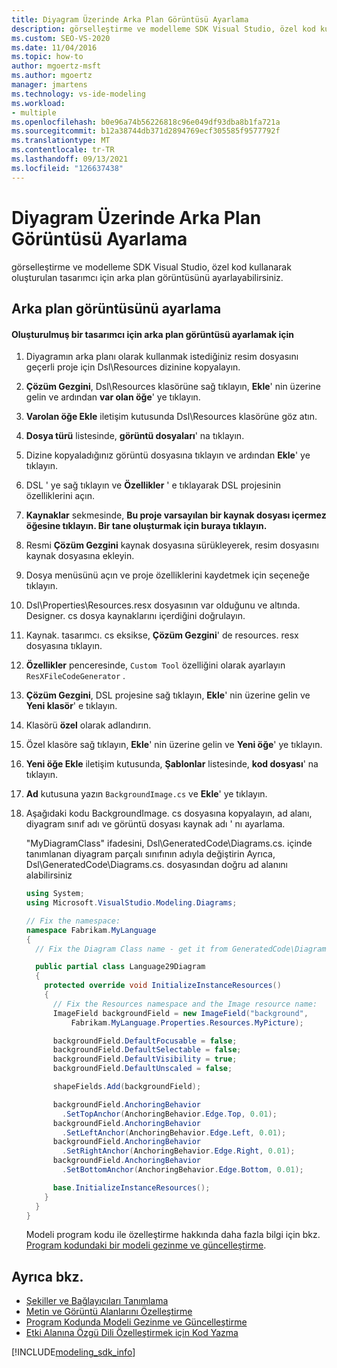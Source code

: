 ```yaml
---
title: Diyagram Üzerinde Arka Plan Görüntüsü Ayarlama
description: görselleştirme ve modelleme SDK Visual Studio, özel kod kullanarak oluşturulan tasarımcı için arka plan görüntüsünü ayarlayabileceğinizi öğrenin.
ms.custom: SEO-VS-2020
ms.date: 11/04/2016
ms.topic: how-to
author: mgoertz-msft
ms.author: mgoertz
manager: jmartens
ms.technology: vs-ide-modeling
ms.workload:
- multiple
ms.openlocfilehash: b0e96a74b56226818c96e049df93dba8b1fa721a
ms.sourcegitcommit: b12a38744db371d2894769ecf305585f9577792f
ms.translationtype: MT
ms.contentlocale: tr-TR
ms.lasthandoff: 09/13/2021
ms.locfileid: "126637438"
---
```

# <a name="setting-a-background-image-on-a-diagram"></a>Diyagram Üzerinde Arka Plan Görüntüsü Ayarlama
görselleştirme ve modelleme SDK Visual Studio, özel kod kullanarak oluşturulan tasarımcı için arka plan görüntüsünü ayarlayabilirsiniz.

## <a name="setting-the-background-image"></a>Arka plan görüntüsünü ayarlama

#### <a name="to-set-a-background-image-for-a-generated-designer"></a>Oluşturulmuş bir tasarımcı için arka plan görüntüsü ayarlamak için

1. Diyagramın arka planı olarak kullanmak istediğiniz resim dosyasını geçerli proje için Dsl\Resources dizinine kopyalayın.

2. **Çözüm Gezgini**, Dsl\Resources klasörüne sağ tıklayın, **Ekle**' nin üzerine gelin ve ardından **var olan öğe**' ye tıklayın.

3. **Varolan öğe Ekle** iletişim kutusunda Dsl\Resources klasörüne göz atın.

4. **Dosya türü** listesinde, **görüntü dosyaları**' na tıklayın.

5. Dizine kopyaladığınız görüntü dosyasına tıklayın ve ardından **Ekle**' ye tıklayın.

6. DSL ' ye sağ tıklayın ve **Özellikler** ' e tıklayarak DSL projesinin özelliklerini açın.

7. **Kaynaklar** sekmesinde, **Bu proje varsayılan bir kaynak dosyası içermez öğesine tıklayın. Bir tane oluşturmak için buraya tıklayın.**

8. Resmi **Çözüm Gezgini** kaynak dosyasına sürükleyerek, resim dosyasını kaynak dosyasına ekleyin.

9. Dosya menüsünü açın ve proje özelliklerini kaydetmek için seçeneğe tıklayın.

10. Dsl\Properties\Resources.resx dosyasının var olduğunu ve altında. Designer. cs dosya kaynaklarını içerdiğini doğrulayın.

11. Kaynak. tasarımcı. cs eksikse, **Çözüm Gezgini**' de resources. resx dosyasına tıklayın.

12. **Özellikler** penceresinde, `Custom Tool` özelliğini olarak ayarlayın `ResXFileCodeGenerator` .

13. **Çözüm Gezgini**, DSL projesine sağ tıklayın, **Ekle**' nin üzerine gelin ve **Yeni klasör**' e tıklayın.

14. Klasörü **özel** olarak adlandırın.

15. Özel klasöre sağ tıklayın, **Ekle**' nin üzerine gelin ve **Yeni öğe**' ye tıklayın.

16. **Yeni öğe Ekle** iletişim kutusunda, **Şablonlar** listesinde, **kod dosyası**' na tıklayın.

17. **Ad** kutusuna yazın `BackgroundImage.cs` ve **Ekle**' ye tıklayın.

18. Aşağıdaki kodu BackgroundImage. cs dosyasına kopyalayın, ad alanı, diyagram sınıf adı ve görüntü dosyası kaynak adı ' nı ayarlama.

     "MyDiagramClass" ifadesini, Dsl\GeneratedCode\Diagrams.cs. içinde tanımlanan diyagram parçalı sınıfının adıyla değiştirin Ayrıca, Dsl\GeneratedCode\Diagrams.cs. dosyasından doğru ad alanını alabilirsiniz

    ```csharp
    using System;
    using Microsoft.VisualStudio.Modeling.Diagrams;

    // Fix the namespace:
    namespace Fabrikam.MyLanguage
    {
      // Fix the Diagram Class name - get it from GeneratedCode\Diagram.cs

      public partial class Language29Diagram
      {
        protected override void InitializeInstanceResources()
        {
          // Fix the Resources namespace and the Image resource name:
          ImageField backgroundField = new ImageField("background",
              Fabrikam.MyLanguage.Properties.Resources.MyPicture);

          backgroundField.DefaultFocusable = false;
          backgroundField.DefaultSelectable = false;
          backgroundField.DefaultVisibility = true;
          backgroundField.DefaultUnscaled = false;

          shapeFields.Add(backgroundField);

          backgroundField.AnchoringBehavior
            .SetTopAnchor(AnchoringBehavior.Edge.Top, 0.01);
          backgroundField.AnchoringBehavior
            .SetLeftAnchor(AnchoringBehavior.Edge.Left, 0.01);
          backgroundField.AnchoringBehavior
            .SetRightAnchor(AnchoringBehavior.Edge.Right, 0.01);
          backgroundField.AnchoringBehavior
            .SetBottomAnchor(AnchoringBehavior.Edge.Bottom, 0.01);

          base.InitializeInstanceResources();
        }
      }
    }
    ```

     Modeli program kodu ile özelleştirme hakkında daha fazla bilgi için bkz. [Program kodundaki bir modeli gezinme ve güncelleştirme](../modeling/navigating-and-updating-a-model-in-program-code.md).

## <a name="see-also"></a>Ayrıca bkz.

- [Şekiller ve Bağlayıcıları Tanımlama](../modeling/defining-shapes-and-connectors.md)
- [Metin ve Görüntü Alanlarını Özelleştirme](../modeling/customizing-text-and-image-fields.md)
- [Program Kodunda Modeli Gezinme ve Güncelleştirme](../modeling/navigating-and-updating-a-model-in-program-code.md)
- [Etki Alanına Özgü Dili Özelleştirmek için Kod Yazma](../modeling/writing-code-to-customise-a-domain-specific-language.md)

[!INCLUDE[modeling_sdk_info](includes/modeling_sdk_info.md)]
